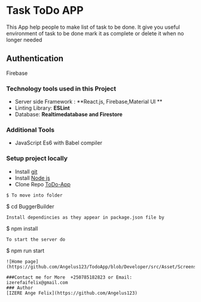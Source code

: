 # Task ToDo APP
This App help people to make list of task  to be done. It give you useful environment of task to be done mark it as complete or delete it when no longer needed

## Authentication
Firebase

### Technology tools used in this Project

* Server side Framework : **React.js, Firebase,Material UI **
* Linting Library: **ESLint**
* Database: **Realtimedatabase and Firestore**

### Additional Tools

* JavaScript Es6 with Babel compiler


### Setup project locally

* Install [git](https://git-scm.com/downloads)
* Install [Node js](https://nodejs.org/en/)
* Clone Repo [ToDo-App](https://github.com/Angelus123/)

```
$ To move into folder
```
$ cd BuggerBuilder
```
Install dependincies as they appear in package.json file by

```
$ npm install
```
To start the server do

```
$ npm run start
```
![Home page](https://github.com/Angelus123/TodoApp/blob/Developer/src/Asset/Screenshot_task.png)

###Contact me for More  +250785182823 or Email: izerefaifelix@gmail.com
### Author
[IZERE Ange Felix](https://github.com/Angelus123)
